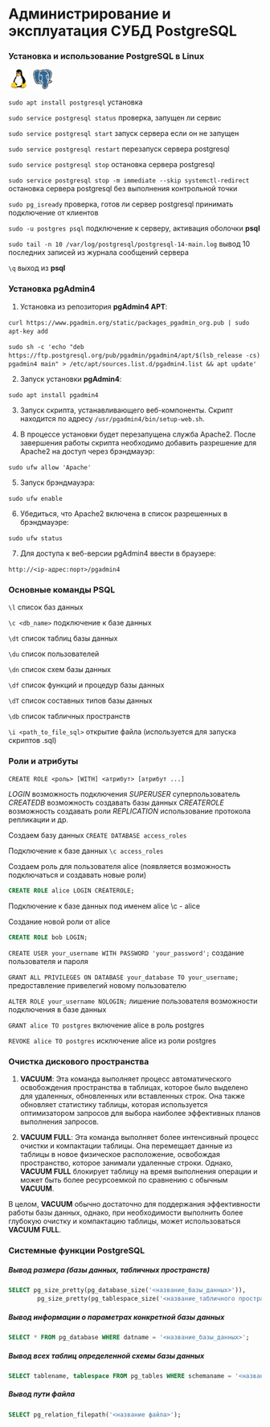 # Администрирование и эксплуатация СУБД PostgreSQL

### Установка и использование PostgreSQL в Linux


<div>
    <img src="https://github.com/devicons/devicon/blob/master/icons/linux/linux-original.svg" width="40" height="40"/>&nbsp;
    <img src="https://github.com/devicons/devicon/blob/master/icons/postgresql/postgresql-original.svg" width="40" height="40"/>&nbsp;
</div>


`sudo apt install postgresql`   установка

`sudo service postgresql status`    проверка, запущен ли сервис

`sudo service postgresql start`     запуск сервера если он не запущен

`sudo service postgresql restart`   перезапуск сервера postgresql

`sudo service postgresql stop`  остановка сервера postgresql

`sudo service postgresql stop -m immediate --skip systemctl-redirect`   остановка сервера postgresql без выполнения контрольной точки

`sudo pg_isready`       проверка, готов ли сервер postgresql принимать подключение от клиентов

`sudo -u postgres psql`     подключение к серверу, активация оболочки <b>psql</b>

`sudo tail -n 10 /var/log/postgresql/postgresql-14-main.log`    вывод 10 последних записей из журнала сообщений сервера

`\q`    выход из <b>psql</b>


### Установка pgAdmin4

1. Установка из репозитория <b>pgAdmin4 APT</b>:

`curl https://www.pgadmin.org/static/packages_pgadmin_org.pub | sudo apt-key add`

`sudo sh -c 'echo "deb https://ftp.postgresql.org/pub/pgadmin/pgadmin4/apt/$(lsb_release -cs) pgadmin4 main" > /etc/apt/sources.list.d/pgadmin4.list && apt update'`

2. Запуск установки <b>pgAdmin4</b>:

`sudo apt install pgadmin4`

3. Запуск скрипта, устанавливающего веб-компоненты. Скрипт находится по адресу `/usr/pgadmin4/bin/setup-web.sh`.

4. В процессе установки будет перезапущена служба Apache2. После завершения работы скрипта необходимо добавить разрешение для Apache2 на доступ через брэндмауэр:

`sudo ufw allow 'Apache'`

5. Запуск брэндмауэра:

`sudo ufw enable`

6. Убедиться, что Apache2 включена в список разрешенных в брэндмауэре:

`sudo ufw status`

7. Для доступа к веб-версии pgAdmin4 ввести в браузере:

`http://<ip-адрес:порт>/pgadmin4`


### Основные команды PSQL

`\l`    список баз данных

`\c <db_name>`  подключение к базе данных

`\dt`   список таблиц базы данных

`\du`   список пользователей

`\dn`   список схем базы данных

`\df`   список функций и процедур базы данных

`\dT`   список составных типов базы данных

`\db`   список табличных пространств

`\i <path_to_file_sql>`    открытие файла (используется для запуска скриптов .sql)


### Роли и атрибуты

`CREATE ROLE <роль> [WITH] <атрибут> [атрибут ...]`

<em>LOGIN</em>   возможность подключения
<em>SUPERUSER</em>   суперпользователь
<em>CREATEDB</em>    возможность создавать базы данных
<em>CREATEROLE</em>  возможность создавать роли
<em>REPLICATION</em>     использование протокола репликации
и др.

Создаем базу данных
`CREATE DATABASE access_roles`

Подключение к базе данных
`\c access_roles`

Создаем роль для пользователя alice (появляется возможность подключаться и создавать новые роли)
```sql
CREATE ROLE alice LOGIN CREATEROLE;
```

Подключение к базе данных под именем alice
\с - alice

Создание новой роли от alice
```sql
CREATE ROLE bob LOGIN;
```

`CREATE USER your_username WITH PASSWORD 'your_password';`      создание пользователя и пароля

`GRANT ALL PRIVILEGES ON DATABASE your_database TO your_username;`      предоставление привелегий новому пользователю

`ALTER ROLE your_username NOLOGIN;`     лишение пользователя возможности подключения в базе данных

`GRANT alice TO postgres`   включение alice в роль postgres

`REVOKE alice TO postgres`  исключение alice из роли postgres


### Очистка дискового пространства

1. <b>VACUUM</b>: Эта команда выполняет процесс автоматического освобождения пространства в таблицах, которое было выделено для удаленных, обновленных или вставленных строк. Она также обновляет статистику таблицы, которая используется оптимизатором запросов для выбора наиболее эффективных планов выполнения запросов.

2. <b>VACUUM FULL</b>: Эта команда выполняет более интенсивный процесс очистки и компактации таблицы. Она перемещает данные из таблицы в новое физическое расположение, освобождая пространство, которое занимали удаленные строки. Однако, <b>VACUUM FULL</b> блокирует таблицу на время выполнения операции и может быть более ресурсоемкой по сравнению с обычным <b>VACUUM</b>.

В целом, <b>VACUUM</b> обычно достаточно для поддержания эффективности работы базы данных, однако, при необходимости выполнить более глубокую очистку и компактацию таблицы, может использоваться <b>VACUUM FULL</b>.


### Системные функции PostgreSQL

##### Вывод размера (базы данных, табличных пространств)
```sql
SELECT pg_size_pretty(pg_database_size('<название_базы_данных>')),
        pg_size_pretty(pg_tablespace_size('<название_табличного пространства>'));
```

##### Вывод информации о параметрах конкретной базы данных
```sql
SELECT * FROM pg_database WHERE datname = '<название_базы_данных>';
```

##### Вывод всех таблиц определенной схемы базы данных
```sql
SELECT tablename, tablespace FROM pg_tables WHERE schemaname = '<название_схемы_базы_данных>';
```

##### Вывод пути файла
```sql
SELECT pg_relation_filepath('<название файла>');
```